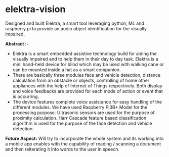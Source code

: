 # elektra-vision
Designed and built Elektra, a smart tool leveraging python, ML and raspberry pi to provide an audio object identification for the visually impaired.

**Abstract :-**
- Elektra is a smart embedded assistive technology build for aiding the visually impaired and to help them in their day to day task. Elektra is a mini hand-held device for blind which may be used with walking cane or can be mounted inside a hat as a smart companion.
- There are basically three modules face and vehicle detection, distance calculation from an obstacle or objects, controlling of home other appliances with the help of Internet of Things respectively. Both display and voice feedbacks are provided for each mode of action or event that is occurring.
- The device features complete voice assistance for easy handling of the different modules. We have used Raspberry Pi3B+ Model for the processing purpose. Ultrasonic sensors are used for the purpose of proximity calculation. Harr Cascade feature based classification algorithm is used for the purpose of the face detection and vehicle detection.

**Future Aspect:**
Will try to incorporate the whole system and its working into a mobile app enables with the capability of reading / scanning a document and then reiterating it into words to the user in speech.
